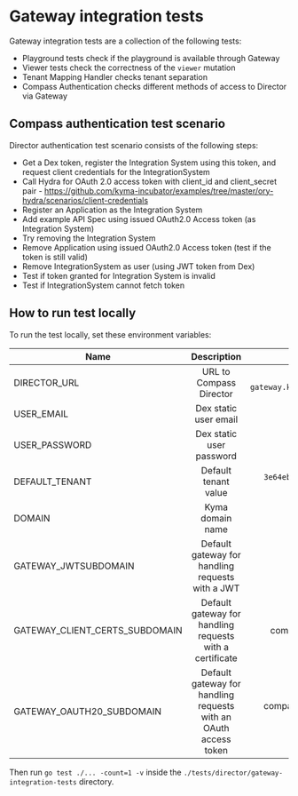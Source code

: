 #  Gateway integration tests

Gateway integration tests are a collection of the following tests:
- Playground tests check if the playground is available through Gateway
- Viewer tests check the correctness of the `viewer` mutation
- Tenant Mapping Handler checks tenant separation
- Compass Authentication checks different methods of access to Director via Gateway

## Compass authentication test scenario
Director authentication test scenario consists of the following steps:
- Get a Dex token, register the Integration System using this token, and request client credentials for the IntegrationSystem
- Call Hydra for OAuth 2.0 access token with client_id and client_secret pair - https://github.com/kyma-incubator/examples/tree/master/ory-hydra/scenarios/client-credentials
- Register an Application as the Integration System
- Add example API Spec using issued OAuth2.0 Access token (as Integration System)
- Try removing the Integration System
- Remove Application using issued OAuth2.0 Access token (test if the token is still valid)
- Remove IntegrationSystem as user (using JWT token from Dex)
- Test if token granted for Integration System is invalid
- Test if IntegrationSystem cannot fetch token

## How to run test locally
To run the test locally, set these environment variables:

| Name   |      Description      |  Default value |
|----------|:-------------:|------:|
| DIRECTOR_URL |  URL to Compass Director | `https://compass-gateway.kyma.local/director` |
| USER_EMAIL |    Dex static user email   |   `admin@kyma.cx` |
| USER_PASSWORD |    Dex static user password   |   - |
| DEFAULT_TENANT | Default tenant value |    `3e64ebae-38b5-46a0-b1ed-9ccee153a0ae` |
| DOMAIN | Kyma domain name |    `kyma.local` |
| GATEWAY_JWTSUBDOMAIN | Default gateway for handling requests with a JWT | compass-gateway |
| GATEWAY_CLIENT_CERTS_SUBDOMAIN | Default gateway for handling requests with a certificate | compass-gateway-mtls |
| GATEWAY_OAUTH20_SUBDOMAIN | Default gateway for handling requests with an OAuth access token | compass-gateway-auth-oauth|

Then run `go test ./... -count=1 -v` inside the `./tests/director/gateway-integration-tests` directory.
